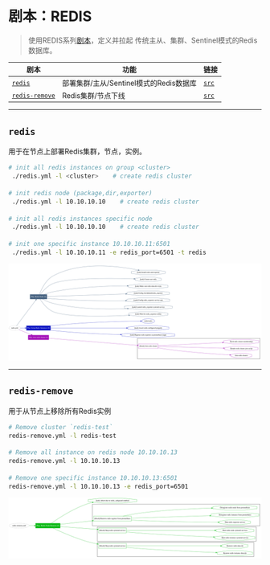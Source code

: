 # 剧本：REDIS

> 使用REDIS系列[剧本](p-playbook.md)，定义并拉起 传统主从、集群、Sentinel模式的Redis数据库。

| 剧本 | 功能                                                         | 链接                                                         |
|--------|--------------------------------------------------------------| ------------------------------------------------------------ |
|  [`redis`](p-redis.md#redis)                        |        部署集群/主从/Sentinel模式的Redis数据库              |        [`src`](https://github.com/vonng/pigsty/blob/master/redis.yml)            |
|  [`redis-remove`](p-redis.md#redis-remove)          |        Redis集群/节点下线                                   |        [`src`](https://github.com/vonng/pigsty/blob/master/redis-remove.yml)     |


------------------

## `redis`

用于在节点上部署Redis集群，节点，实例。


```bash
# init all redis instances on group <cluster>
 ./redis.yml -l <cluster>    # create redis cluster

# init redis node (package,dir,exporter)
 ./redis.yml -l 10.10.10.10    # create redis cluster

# init all redis instances specific node
 ./redis.yml -l 10.10.10.10    # create redis cluster

# init one specific instance 10.10.10.11:6501
 ./redis.yml -l 10.10.10.11 -e redis_port=6501 -t redis

```
![](../_media/playbook/redis.svg)











------------------

## `redis-remove`

用于从节点上移除所有Redis实例

```bash
# Remove cluster `redis-test`
redis-remove.yml -l redis-test

# Remove all instance on redis node 10.10.10.13
redis-remove.yml -l 10.10.10.13

# Remove one specific instance 10.10.10.13:6501
redis-remove.yml -l 10.10.10.13 -e redis_port=6501
```


![](../_media/playbook/redis-remove.svg)


